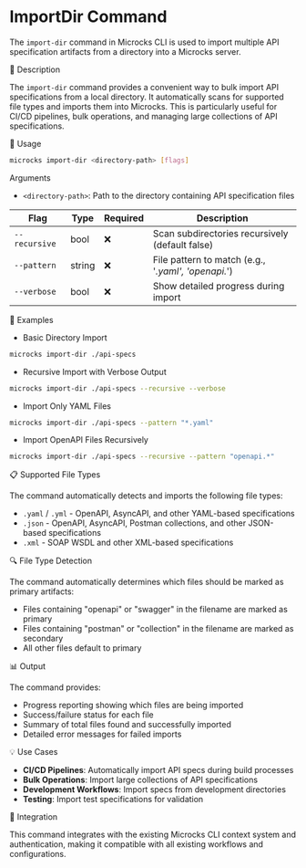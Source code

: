 # ImportDir Command

The `import-dir` command in Microcks CLI is used to import multiple API specification artifacts from a directory into a Microcks server.

📝 Description

The `import-dir` command provides a convenient way to bulk import API specifications from a local directory. It automatically scans for supported file types and imports them into Microcks. This is particularly useful for CI/CD pipelines, bulk operations, and managing large collections of API specifications.

📌 Usage
```bash
microcks import-dir <directory-path> [flags]
```

Arguments
- `<directory-path>`: Path to the directory containing API specification files

| Flag                    | Type    | Required | Description                                                                 |
|-------------------------|---------|----------|-----------------------------------------------------------------------------|
| `--recursive`           | bool    | ❌        | Scan subdirectories recursively (default false)                            |
| `--pattern`             | string  | ❌        | File pattern to match (e.g., '*.yaml', 'openapi.*')                       |
| `--verbose`             | bool    | ❌        | Show detailed progress during import                                       |

🧪 Examples

- Basic Directory Import
```bash
microcks import-dir ./api-specs
```

- Recursive Import with Verbose Output
```bash
microcks import-dir ./api-specs --recursive --verbose
```

- Import Only YAML Files
```bash
microcks import-dir ./api-specs --pattern "*.yaml"
```

- Import OpenAPI Files Recursively
```bash
microcks import-dir ./api-specs --recursive --pattern "openapi.*"
```

📋 Supported File Types

The command automatically detects and imports the following file types:
- `.yaml` / `.yml` - OpenAPI, AsyncAPI, and other YAML-based specifications
- `.json` - OpenAPI, AsyncAPI, Postman collections, and other JSON-based specifications  
- `.xml` - SOAP WSDL and other XML-based specifications

🔍 File Type Detection

The command automatically determines which files should be marked as primary artifacts:
- Files containing "openapi" or "swagger" in the filename are marked as primary
- Files containing "postman" or "collection" in the filename are marked as secondary
- All other files default to primary

📊 Output

The command provides:
- Progress reporting showing which files are being imported
- Success/failure status for each file
- Summary of total files found and successfully imported
- Detailed error messages for failed imports

💡 Use Cases

- **CI/CD Pipelines**: Automatically import API specs during build processes
- **Bulk Operations**: Import large collections of API specifications
- **Development Workflows**: Import specs from development directories
- **Testing**: Import test specifications for validation

🔧 Integration

This command integrates with the existing Microcks CLI context system and authentication, making it compatible with all existing workflows and configurations. 